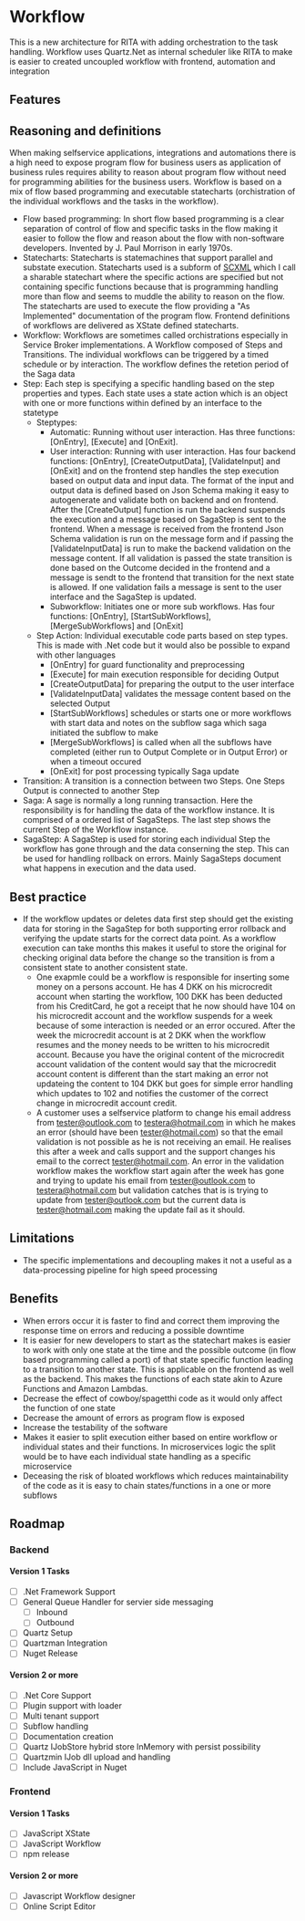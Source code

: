 # Workflow
This is a new architecture for RITA with adding orchestration to the task handling. Workflow uses Quartz.Net as internal scheduler like RITA to make is easier to created uncoupled workflow with frontend, automation and integration

## Features

## Reasoning and definitions
When making selfservice applications, integrations and automations there is a high need to expose program flow for business users as application of business rules requires ability to reason about program flow without need for programming abilities for the business users.
Workflow is based on a mix of flow based programming and executable statecharts (orchistration of the individual workflows and the tasks in the workflow). 
* Flow based programming: In short flow based programming is a clear separation of control of flow and specific tasks in the flow making it easier to follow the flow and reason about the flow with non-software developers. Invented by J. Paul Morrison in early 1970s. 
* Statecharts: Statecharts is statemachines that support parallel and substate execution. Statecharts used is a subform of [SCXML](https://www.w3.org/TR/scxml/) which I call a sharable statechart where the specific actions are specified but not containing specific functions because that is programming handling more than flow and seems to muddle the ability to reason on the flow. The statecharts are used to execute the flow providing a "As Implemented" documentation of the program flow. Frontend definitions of workflows are delivered as XState defined statecharts.
* Workflow: Workflows are sometimes called orchistrations especially in Service Broker implementations. A Workflow composed of Steps and Transitions. The individual workflows can be triggered by a timed schedule or by interaction. The workflow defines the retetion period of the Saga data
* Step: Each step is specifying a specific handling based on the step properties and types. Each state uses a state action which is an object with one or more functions within defined by an interface to the statetype
  * Steptypes:
    * Automatic: Running without user interaction. Has three functions: [OnEntry], [Execute] and [OnExit].
    * User interaction: Running with user interaction. Has four backend functions: [OnEntry], [CreateOutputData], [ValidateInput] and [OnExit] and on the frontend step handles the step execution based on output data and input data. The format of the input and output data is defined based on Json Schema making it easy to autogenerate and validate both on backend and on frontend. After the [CreateOutput] function is run the backend suspends the execution and a message based on SagaStep is sent to the frontend. When a message is received from the frontend Json Schema validation is run on the message form and if passing the [ValidateInputData] is run to make the backend validation on the message content. If all validation is passed the state transition is done based on the Outcome decided in the frontend and a message is sendt to the frontend that transition for the next state is allowed. If one validation fails a message is sent to the user interface and the SagaStep is updated.
    * Subworkflow: Initiates one or more sub workflows. Has four functions: [OnEntry], [StartSubWorkflows], [MergeSubWorkflows] and [OnExit]
  * Step Action: Individual executable code parts based on step types. This is made with .Net code but it would also be possible to expand with other languages
    * [OnEntry] for guard functionality and preprocessing
    * [Execute] for main execution responsible for deciding Output
    * [CreateOutputData] for preparing the output to the user interface
    * [ValidateInputData] validates the message content based on the selected Output
    * [StartSubWorkflows] schedules or starts one or more workflows with start data and notes on the subflow saga which saga initiated the subflow to make  
    * [MergeSubWorkflows] is called when all the subflows have completed (either run to Output Complete or in Output Error) or when a timeout occured
    * [OnExit] for post processing typically Saga update
* Transition: A transition is a connection between two Steps. One Steps Output is connected to another Step
* Saga: A sage is normally a long running transaction. Here the responsibility is for handling the data of the workflow instance. It is comprised of a ordered list of SagaSteps. The last step shows the current Step of the Workflow instance.
* SagaStep: A SagaStep is used for storing each individual Step the workflow has gone through and the data conserning the step. This can be used for handling rollback on errors. Mainly SagaSteps document what happens in execution and the data used.

## Best practice
* If the workflow updates or deletes data first step should get the existing data for storing in the SagaStep for both supporting error rollback and verifying the update starts for the correct data point. As a workflow execution can take months this makes it useful to store the original for checking original data before the change so the transition is from a consistent state to another consistent state. 
  * One exapmle could be a workflow is responsible for inserting some money on a persons account. He has 4 DKK on his microcredit account when starting the workflow, 100 DKK has been deducted from his CreditCard, he got a receipt that he now should have 104 on his microcredit account and the workflow suspends for a week because of some interaction is needed or an error occured. After the week the microcredit account is at 2 DKK when the workflow resumes and the money needs to be written to his microcredit account. Because you have the original content of the microcredit account validation of the content would say that the microcredit account content is different than the start making an error not updateing the content to 104 DKK but goes for simple error handling which updates to 102 and notifies the customer of the correct change in microcredit account credit.
  * A customer uses a selfservice platform to change his email address from tester@outlook.com to testera@hotmail.com in which he makes an error (should have been tester@hotmail.com) so that the email validation is not possible as he is not receiving an email. He realises this after a week and calls support and the support changes his email to the correct tester@hotmail.com. An error in the validation workflow makes the workflow start again after the week has gone and trying to update his email from tester@outlook.com to testera@hotmail.com but validation catches that is is trying to update from tester@outlook.com but the current data is tester@hotmail.com making the update fail as it should.
  
## Limitations
* The specific implementations and decoupling makes it not a useful as a data-processing pipeline for high speed processing

## Benefits
* When errors occur it is faster to find and correct them improving the response time on errors and reducing a possible downtime
* It is easier for new developers to start as the statechart makes is easier to work with only one state at the time and the possible outcome (in flow based programming called a port) of that state specific function leading to a transition to another state. This is applicable on the frontend as well as the backend. This makes the functions of each state akin to Azure Functions and Amazon Lambdas.
* Decrease the effect of cowboy/spagetthi code as it would only affect the function of one state
* Decrease the amount of errors as program flow is exposed
* Increase the testability of the software
* Makes it easier to split execution either based on entire workflow or individual states and their functions. In microservices logic the split would be to have each individual state handling as a specific microservice
* Deceasing the risk of bloated workflows which reduces maintainability of the code as it is easy to chain states/functions in a one or more subflows

## Roadmap

### Backend
#### Version 1 Tasks
* [ ] .Net Framework Support
* [ ] General Queue Handler for servier side messaging
  * [ ] Inbound
  * [ ] Outbound
* [ ] Quartz Setup
* [ ] Quartzman Integration
* [ ] Nuget Release

#### Version 2 or more
* [ ] .Net Core Support
* [ ] Plugin support with loader
* [ ] Multi tenant support
* [ ] Subflow handling
* [ ] Documentation creation
* [ ] Quartz IJobStore hybrid store InMemory with persist possibility
* [ ] Quartzmin IJob dll upload and handling
* [ ] Include JavaScript in Nuget

### Frontend
#### Version 1 Tasks
* [ ] JavaScript XState
* [ ] JavaScript Workflow
* [ ] npm release

#### Version 2 or more
* [ ] Javascript Workflow designer
* [ ] Online Script Editor
